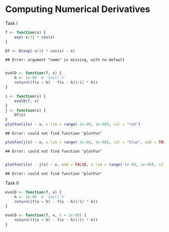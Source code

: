 Computing Numerical Derivatives
======================

Task I 

```r
f <- function(x) {
    exp(-x/3) * cos(x)
}

Df <- D(exp(-x/3) * cos(x) ~ x)
```

```
## Error: argument "name" is missing, with no default
```

```r

evalD <- function(f, x) {
    h <- 1e-08  # 'Small h'
    return((f(x + h) - f(x - h))/(2 * h))
}

i <- function(x) {
    evalD(f, x)
}
j <- function(x) {
    Df(x)
}
plotFun(i(x) ~ x, x.lim = range(-1e-08, 1e-08), col = "red")
```

```
## Error: could not find function "plotFun"
```

```r
plotFun(j(x) ~ x, x.lim = range(-1e-08, 1e-08), col = "blue", add = TRUE)
```

```
## Error: could not find function "plotFun"
```

```r

plotFun(i(x) - j(x) ~ x, add = FALSE, x.lim = range(-1e-08, 1e-08), col = "blue")
```

```
## Error: could not find function "plotFun"
```

Task II 


```r
evalD <- function(f, x) {
    h <- 1e-08  # 'Small h'
    return((f(x + h) - f(x - h))/(2 * h))
}

evalD <- function(f, x, h = 1e-08) {
    return((f(x + h) - f(x - h))/(2 * h))
}
```


